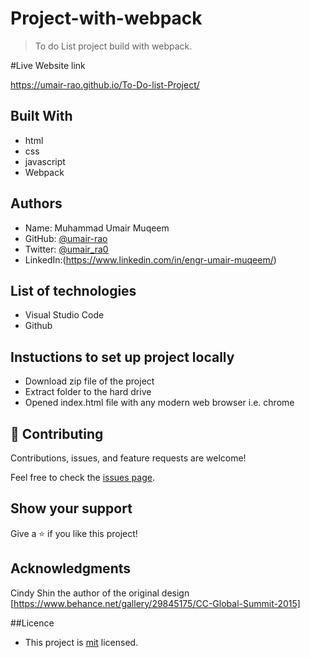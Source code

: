 # Project-with-webpack

> To do List project build with webpack.

#Live Website link

https://umair-rao.github.io/To-Do-list-Project/


## Built With

- html
- css
- javascript
- Webpack

## Authors

- Name: Muhammad Umair Muqeem
- GitHub: [@umair-rao](https://github.com/umair-rao)
- Twitter: [@umair_ra0](https://twitter.com/umair_ra0)
- LinkedIn:(https://www.linkedin.com/in/engr-umair-muqeem/)


## List of technologies

 - Visual Studio Code
 - Github
 
## Instuctions to set up project locally
 - Download zip file of the project
 - Extract folder to the hard drive
 - Opened index.html file with any modern web browser i.e. chrome

## 🤝 Contributing

Contributions, issues, and feature requests are welcome!

Feel free to check the [issues page](../../issues/).

## Show your support

Give a ⭐️ if you like this project!

## Acknowledgments

Cindy Shin the author of the original design [https://www.behance.net/gallery/29845175/CC-Global-Summit-2015]

##Licence



 - This project is [mit](./license) licensed.
